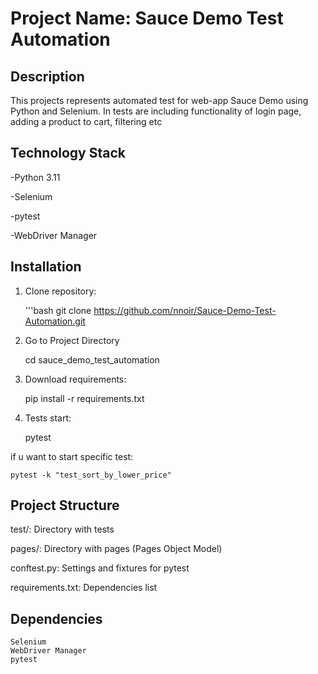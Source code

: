 # Project Name: Sauce Demo Test Automation


## Description


This projects represents automated test for web-app Sauce Demo using Python and Selenium. In tests are including functionality of login page, adding a product to cart, filtering etc


## Technology Stack

-Python 3.11

-Selenium

-pytest

-WebDriver Manager

## Installation

1. Clone repository:

    '''bash
    git clone https://github.com/nnoir/Sauce-Demo-Test-Automation.git

2. Go to Project Directory

    cd sauce_demo_test_automation

3. Download requirements:

    pip install -r requirements.txt

4. Tests start:

   pytest

if u want to start specific test:

    pytest -k "test_sort_by_lower_price"

## Project Structure

test/: Directory with tests

pages/: Directory with pages (Pages Object Model)

conftest.py: Settings and fixtures for pytest

requirements.txt: Dependencies list

## Dependencies

    Selenium
    WebDriver Manager
    pytest